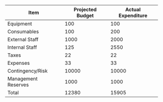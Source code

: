| Item | Projected Budget | Actual Expenditure |
|---|---|---|
| Equipment | 100 | 100 | 
| Consumables | 100 | 200 | 
| External Staff | 1000 | 2000 | 
| Internal Staff | 125 | 2550 | 
| Taxes | 22 | 22 | 
| Expenses | 33 | 33 | 
| Contingency/Risk | 10000 | 10000 | 
| Management Reserves | 1000 | 1000 | 
| Total | 12380 | 15905 | 
